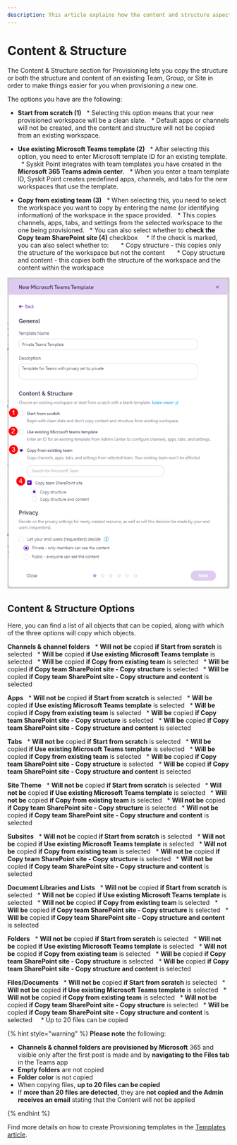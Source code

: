 ```yaml
---
description: This article explains how the content and structure aspect of Provisioning works.
---
```


# Content & Structure

The Content & Structure section for Provisioning lets you copy the structure or both the structure and content of an existing Team, Group, or Site in order to make things easier for you when provisioning a new one. 

The options you have are the following:

* **Start from scratch (1)**
  * Selecting this option means that your new provisioned workspace will be a clean slate. 
  * Default apps or channels will not be created, and the content and structure will not be copied from an existing workspace. 

* **Use existing Microsoft Teams template (2)**
  * After selecting this option, you need to enter Microsoft template ID for an existing template.
  * Syskit Point integrates with team templates you have created in the **Microsoft 365 Teams admin center**. 
  * When you enter a team template ID, Syskit Point creates predefined apps, channels, and tabs for the new workspaces that use the template.

* **Copy from existing team (3)**
  * When selecting this, you need to select the workspace you want to copy by entering the name (or identifying information) of the workspace in the space provided.
  * This copies channels, apps, tabs, and settings from the selected workspace to the one being provisioned. 
  * You can also select whether to **check the Copy team SharePoint site (4)** checkbox
    * If the check is marked, you can also select whether to:
      * Copy structure - this copies only the structure of the workspace but not the content
      * Copy structure and content - this copies both the structure of the workspace and the content within the workspace

![Provisioning - Content & Structure](../../.gitbook/assets/provisioning-content-and-structure-section.png)


## Content & Structure Options

Here, you can find a list of all objects that can be copied, along with which of the three options will copy which objects. 

**Channels & channel folders**
  * **Will not be** copied **if Start from scratch** is selected
  * **Will be** copied **if Use existing Microsoft Teams template** is selected
  * **Will be** copied **if Copy from existing team** is selected
  * **Will be** copied **if Copy team SharePoint site - Copy structure** is selected
  * **Will be** copied **if Copy team SharePoint site - Copy structure and content** is selected

**Apps**
  * **Will not be** copied **if Start from scratch** is selected
  * **Will be** copied **if Use existing Microsoft Teams template** is selected
  * **Will be** copied **if Copy from existing team** is selected
  * **Will be** copied **if Copy team SharePoint site - Copy structure** is selected
  * **Will be** copied **if Copy team SharePoint site - Copy structure and content** is selected

**Tabs**
  * **Will not be** copied **if Start from scratch** is selected
  * **Will be** copied **if Use existing Microsoft Teams template** is selected
  * **Will be** copied **if Copy from existing team** is selected
  * **Will be** copied **if Copy team SharePoint site - Copy structure** is selected
  * **Will be** copied **if Copy team SharePoint site - Copy structure and content** is selected

**Site Theme**
  * **Will not be** copied **if Start from scratch** is selected
  * **Will not be** copied **if Use existing Microsoft Teams template** is selected
  * **Will not be** copied **if Copy from existing team** is selected
  * **Will not be** copied **if Copy team SharePoint site - Copy structure** is selected
  * **Will not be** copied **if Copy team SharePoint site - Copy structure and content** is selected

**Subsites**
  * **Will not be** copied **if Start from scratch** is selected
  * **Will not be** copied **if Use existing Microsoft Teams template** is selected
  * **Will not be** copied **if Copy from existing team** is selected
  * **Will not be** copied **if Copy team SharePoint site - Copy structure** is selected
  * **Will not be** copied **if Copy team SharePoint site - Copy structure and content** is selected

**Document Libraries and Lists**
  * **Will not be** copied **if Start from scratch** is selected
  * **Will not be** copied **if Use existing Microsoft Teams template** is selected
  * **Will not be** copied **if Copy from existing team** is selected
  * **Will be** copied **if Copy team SharePoint site - Copy structure** is selected
  * **Will be** copied **if Copy team SharePoint site - Copy structure and content** is selected

**Folders**
  * **Will not be** copied **if Start from scratch** is selected
  * **Will not be** copied **if Use existing Microsoft Teams template** is selected
  * **Will not be** copied **if Copy from existing team** is selected
  * **Will be** copied **if Copy team SharePoint site - Copy structure** is selected
  * **Will be** copied **if Copy team SharePoint site - Copy structure and content** is selected

**Files/Documents**
  * **Will not be** copied **if Start from scratch** is selected
  * **Will not be** copied **if Use existing Microsoft Teams template** is selected
  * **Will not be** copied **if Copy from existing team** is selected
  * **Will not be** copied **if Copy team SharePoint site - Copy structure** is selected
  * **Will be** copied **if Copy team SharePoint site - Copy structure and content** is selected
    * Up to 20 files can be copied



{% hint style="warning" %}
**Please note** the following: 
* **Channels & channel folders are provisioned by Microsoft** 365 and visible only after the first post is made and by **navigating to the Files tab** in the Teams app
* **Empty folders** are not copied
* **Folder color** is not copied
* When copying files, **up to 20 files can be copied** 
* If **more than 20 files are detected**, they are **not copied and the Admin receives an email** stating that the Content will not be applied

{% endhint %}


Find more details on how to create Provisioning templates in the [Templates article](templates.md).
